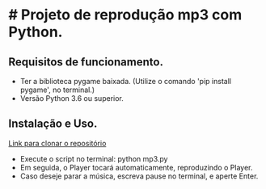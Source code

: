 <h1> # Projeto de reprodução mp3 com Python.</h1>
<h2>Requisitos de funcionamento.</h2>

 <p><ul>
  <li>Ter a biblioteca pygame baixada. (Utilize o comando 'pip install pygame', no terminal.)</li>
  <li>Versão Python 3.6 ou superior.</li>
</ul></p>

<h2>Instalação e Uso.</h2>

<a href="URL_DO_REPOSITORIO" target="_blank">Link para clonar o repositório</a>

<ul>
<li>Execute o script no terminal:
 python mp3.py</li>
<li>Em seguida, o Player tocará automaticamente, reproduzindo o Player.</li>
 <li>Caso deseje parar a música, escreva pause no terminal, e aperte Enter.</li>
</ul>
